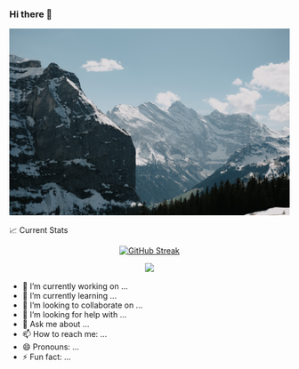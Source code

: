 ### Hi there 👋
![The San Juan Mountains are beautiful!](https://raw.githubusercontent.com/maharib820/maharib820/main/images/image.jpg "San Juan Mountains")

📈 Current Stats
<p align="center">
  <a href="https://git.io/streak-stats">
    <img src="https://github-readme-streak-stats.herokuapp.com?user=maharib820&theme=dark&date_format=M%20j%5B%2C%20Y%5D&card_width=500" alt="GitHub Streak">
  </a>
</p>

<p align="center">
  <a href="https://skillicons.dev">
    <img src="https://skillicons.dev/icons?i=git,kubernetes,docker,c,vim" />
  </a>
</p>

- 🔭 I’m currently working on ...
- 🌱 I’m currently learning ...
- 👯 I’m looking to collaborate on ...
- 🤔 I’m looking for help with ...
- 💬 Ask me about ...
- 📫 How to reach me: ...
- 😄 Pronouns: ...
- ⚡ Fun fact: ...
